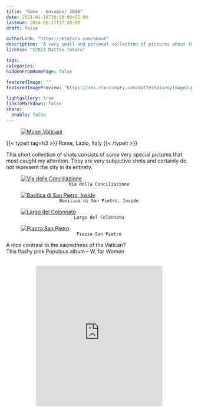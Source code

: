 ```yaml
---
title: "Rome - November 2018"
date: 2021-01-18T10:30:00+02:00
lastmod: 2024-08-17T17:30:00
draft: false

authorLink: "https://mtotaro.com/about"
description: "A very small and personal collection of pictures about this magical city"
license: "©2023 Matteo Totaro"

tags:
categories:
hiddenFromHomePage: false

featuredImage: ""
featuredImagePreview: "https://res.cloudinary.com/matteototaro/image/upload/roma/6.jpg"

lightgallery: true
linkToMarkdown: false
share:
  enable: false
---
```

 <!--- in order to show on pinterest my images, src must be linked to images, no javascript or processing (svg) involved-->
 
 <div class="container-fluid">
     <div class="ratio-box fade-box">
        <figure>
            <a class="lightgallery" 
               href="https://res.cloudinary.com/matteototaro/image/upload/roma/1.jpg"
               title="Musei Vaticani"
               data-thumbnail="https://res.cloudinary.com/matteototaro/image/upload/c_scale,w_300/roma/1.jpg"              
               data-sub-html="Musei Vaticani">
                   <img class="lazyload blur-up"
                        src="https://res.cloudinary.com/matteototaro/image/upload/c_scale,w_800/roma/1.jpg"
                        alt="Musei Vaticani"></a>
         </figure>
        {{< typeit tag=h3 >}} Rome, Lazio, Italy {{< /typeit >}}
        <p>This short collection of shots consists of some very special pictures that most caught my attention. They are very subjective shots and certainly do not represent the city in its entirety.</p>
        <figure>
            <a class="lightgallery" 
               href="https://res.cloudinary.com/matteototaro/image/upload/roma/2.jpg"
               title="Via della Conciliazione"
               data-thumbnail="https://res.cloudinary.com/matteototaro/image/upload/c_scale,w_300/roma/2.jpg"              
               data-sub-html="Via della Conciliazione">
                   <img class="lazyload blur-up"
                        src="https://res.cloudinary.com/matteototaro/image/upload/c_scale,w_800/roma/2.jpg"
                        alt="Via della Conciliazione"></a>
              <figcaption class=image-caption style="text-align:center">
                <code>Via della Conciliazione</code>
              </figcaption>
         </figure>
        <!--<figure>
            <a class="lightgallery" 
               href=/images/uploads/roma/3.jpg
               title="Giardini Musei Vaticani"
               data-thumbnail=/images/uploads/roma/3.jpg              
               data-sub-html="Giardini Musei Vaticani">
                   <img class="lazyload blur-up"
                        src=/svg/loading/normal.svg
                        data-src=/images/uploads/roma/3.jpg
                        data-sizes=auto
                        alt="Giardini Musei Vaticani"></a>
              <figcaption class=image-caption style="text-align:center">
                <code>Giardini Musei Vaticani</code>
              </figcaption>
         </figure>-->
        <figure>
            <a class="lightgallery" 
               href="https://res.cloudinary.com/matteototaro/image/upload/roma/4.jpg"
               title="Basilica di San Pietro, Inside"
               data-thumbnail="https://res.cloudinary.com/matteototaro/image/upload/c_scale,w_300/roma/4.jpg"              
               data-sub-html="Basilica di San Pietro, Inside">
                   <img class="lazyload blur-up"
                        src="https://res.cloudinary.com/matteototaro/image/upload/c_scale,w_800/roma/4.jpg"
                        alt="Basilica di San Pietro, Inside"></a>
              <figcaption class=image-caption style="text-align:center">
                <code>Basilica di San Pietro, Inside</code>
              </figcaption>
         </figure>
        <figure>
            <a class="lightgallery" 
               href="https://res.cloudinary.com/matteototaro/image/upload/roma/5.jpg"
               title="Largo del Colonnato"
               data-thumbnail="https://res.cloudinary.com/matteototaro/image/upload/c_scale,w_300/roma/5.jpg"              
               data-sub-html="Largo del Colonnato">
                   <img class="lazyload blur-up"
                        src="https://res.cloudinary.com/matteototaro/image/upload/c_scale,w_800/roma/5.jpg"
                        alt="Largo del Colonnato"></a>
              <figcaption class=image-caption style="text-align:center">
                <code>Largo del Colonnato</code>
              </figcaption>
         </figure>
        <figure>
            <a class="lightgallery" 
               href="https://res.cloudinary.com/matteototaro/image/upload/roma/6.jpg"
               title="Piazza San Pietro"
               data-thumbnail="https://res.cloudinary.com/matteototaro/image/upload/c_scale,w_300/roma/6.jpg"              
               data-sub-html="Piazza San Pietro">
                   <img class="lazyload blur-up"
                        src="https://res.cloudinary.com/matteototaro/image/upload/c_scale,w_800/roma/6.jpg"
                        alt="Piazza San Pietro"></a>
              <figcaption class=image-caption style="text-align:center">
                <code>Piazza San Pietro</code>
              </figcaption>
         </figure>
         <p>A nice contrast to the sacredness of the Vatican? <br> This flashy pink Populous album - W, for <i>Women</i></p><br>
        <iframe style="display: block; margin: auto;" src="https://open.spotify.com/embed/track/3AlvS0vW8hpC1q6wMLlMym" width="343" height="380" frameborder="0" allowtransparency="true" allow="encrypted-media"></iframe><br>
</div>

